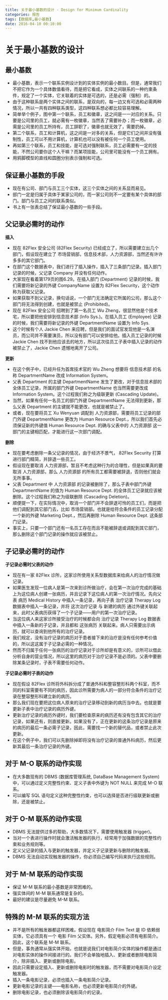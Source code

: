 ```yaml
---
title: 关于最小基数的设计 - Design for Minimum Cardinality
categories: 报告
tags: [数据库,最小基数]
date: 2016-04-10 00:10:00
---
```


# 关于最小基数的设计

## 最小基数

 - 最小基数，表示一个联系实例设计到的实体实例的最小数目。但是，通常我们不把它作为一个具体数值看待，而是把它看成，实体之间联系的一种约束条件，规定了一个实体，它关联着的实体是可选的，还是必需（强制）的。
 - 由于这种联系是两个实体之间的联系，是双向的，每一边又有可选和必需两种情况，所以一共有四种联系类型，这四种联系想必都比较容易理解。
 - 简单举个例子，图中第一个联系，员工和徽章，这之间是一一对应的关系。只要是公司里的员工，就必需有一枚徽章，当然丢了需要补办；而一枚徽章，必需是公司里的员工所持有，员工辞职了，徽章也就无效了，需要扔掉。
 - 第二个联系，员工和计算机，这之间是一对多的关系，但是它们之间并没有强制性，员工可以不用计算机，计算机也可以没有被任何一个员工使用。
 - 再如第三个联系，员工和技能，是可选对强制联系，员工必需要有一定的技能，不然公司要你这个人干嘛？而某项技能，公司里可能没有一个员工拥有。
 - 用鸦脚模型的直线和圆圈分别表示强制和可选。

## 保证最小基数的手段
 - 现在有公司、部门与员工三个实体，这三个实体之间的关系显而易见。
 - 部门一定是归属于具体于某家公司的，而一家公司则不一定要有某个具体的部门。部门与员工之间的联系类似。
 - 书上有一张表总结了保证最小基数的一些手段。

## 父记录必需时的动作
**插入**
 - 现在 82Flex 安全公司 (82Flex Security) 已经成立了，所以需要建立出几个部门，假设现在建立了 市场营销部，信息技术部，人力资源部，当然还有许许多多的其它部门。
 - 在部门这个数据表中，我们进行了插入操作，插入了三条部门记录。插入部门记录的时候，父记录 Company 并没有任何动作。
 - 大家现在看着第179页的图6.29。在插入部门 (Department) 记录的时候，我们需要将新记录的外键 CompanyName 设置为 82Flex Security，这个动作称为获取父记录。
 - 如果获取不到父记录，换句话说，一个部门无法确定它所属的公司，那么这个部门将无法得到创建，也就是被禁止 (Prohibited)。
 - 现在 82Flex 安全公司 招聘到了第一名员工 Wu Zheng，很显然他是个技术宅，所以要把他安排到信息技术部 (Info Sys.)。在插入员工 (Employee) 记录的时候，我们需要将新记录的外键 DepartmentName 设置为 Info Sys.
 - 这个时候有个人 Jackie Chen 来应聘，但是我们的面试官发现他是一名演员，而公司并不需要演员，所以没有部门可以安排给他。插入员工记录的时候 Jackie Chen 找不到他应该去的地方，所以这次往员工子表中插入记录的动作被禁止了，Jackie Chen 遗憾地离开了公司。

**更新**
 - 在这个例子中，已经升任为首席技术官的 Wu Zheng 想要将 信息技术部 的名称 DepartmentName 改成 Information System。
 - 父表 Department 的主键 DepartmentName 发生了更改，对于信息技术部的全体员工记录，所属的部门外键 DepartmentName 也当然需要更改成 Information System。这个过程我们称之为级联更新 (Cascading Update)。
 - 当然，如果有任何一名员工的部门外键 DepartmentName 无法得到更新，那么父表 Department 的主键就不能更改，也就是被禁止了。
 - 或者，现在要将员工 Xu Wenyuan 调配到 人力资源部，需要将员工记录的部门外键 DepartmentName 更改为 Human Resource Dept.，所以我们首先必须保证新的外键值 Human Resource Dept. 的确与父表中的 人力资源部 这一部门的主键相匹配，才能进行这一次部门调配。

**删除**
 - 现在要考虑删除一条父记录的情况，由于经济不景气， 82Flex Security 打算进行部门精简，并辞退一些员工。
 - 假设现在要取消 人力资源部，暂且不考虑这种行为的合理性，但是如果真的要取消 人力资源部，那么 人力资源部 的所有员工都需要被辞退，否则他们就会无所事事。
 - 父表 Department 中 人力资源部 的记录被删除了，那么子表中部门外键 DepartmentName 的值为 Human Resource Dept. 的全体员工记录就应该被删除。这个过程我们称之为级联删除 (Cascading Deletion)。
 - 顺便提一下，在实际情况中，取消一个部门并不会辞退可怜的员工们，而是把他们调配到其它部门去，比如 市场营销部。也就是给符合条件的员工记录分配一个新的外键 Marketing Dept.，然后再删除 Human Resource Dept. 这条部门记录。
 - 事实上，只要一个部门还有一名员工存在而且不能被辞退或调配到其它部门，那么删除这个部门记录的操作就应该被禁止。

## 子记录必需时的动作
**子记录必需时父表的动作**
 - 现在有一家 82Flex 诊所，这家诊所使用关系型数据库来给病人的治疗情况做记录。
 - 如果医生发现一位病人是第一次来到诊所做治疗，会在第一次治疗完成的基础上为这位病人创建一张病历，并且记录下这位病人的第一次治疗情况。先向父表 病历 Medical History 中插入一条记录，再向子表 治疗记录 Therapy Log 数据表中插入一条记录，并将 这次治疗记录 与 新建的病历 通过外键关联起来，此时父表病历获得了一个子记录——用户的第一次治疗记录。
 - 当这位病人来这家诊所接受治疗的时候都会向 治疗记录 Therapy Log 数据表中插入一条新的子记录，并且都和 这张病历 关联起来。病人只需要出示病历，就可以查询到他所有的治疗记录。
 - 我们规定，没有治疗记录的病历对于患者接下来的治疗是没有任何参考价值的，所以这这属于子记录必需的一种情况。
 - 然而不归属于任何一张病历的治疗记录对于诊所却是有意义的，诊所可以借此分析自身的营业情况，所以这里的病历对于治疗记录不是必须的。父表中要删除某条记录时，子表不需要任何动作。

**子记录必需时子表的动作**
 - 现在假设 82Flex 诊所将外科拆分成了普通外科和整容整形科两个科室，而不同的科室需要有不同的病历，因此诊所需要为病人的一部分符合条件的治疗记录在整容整形科建立新的病历。
 - 那么我们现在要把这位病人原来的治疗记录移动到新的病历当中去。也就是要更新子表中治疗记录的病历外键。
 - 更新治疗记录的病历外键时，我们要检查原来的病历还有没有包含其它的治疗记录，如果还有，则直接更新。如果没有了，正在更新的这条治疗记录是原来的病历的最后一条必需子记录，因此，需要找一个新的替代品，或者禁止此次更新。
 - 在这个例子中，我们可以先删除掉即将没有治疗记录的普通外科病历，然后更新其最后一条治疗记录的外键。

## 对于 M-O 联系的动作实现
 - 在大多数现有的 DBMS (数据库管理系统, DataBase Management System) 中，可以通过定义完整性约束、定义子表中外键为 NOT NULL 来完成 M-O 联系。
 - 可以编写 SQL 语句定义这种完整性约束，也可以选择是否进行级联更新或删除，还是被禁止。

## 对于 O-M 联系的动作实现
 - DBMS 无法提供过多的帮助，大多数情况下，需要使用触发器 (trigger)。
 - 当对一个表进行操作时就会激活触发器的执行，经常用于加强数据的完整性约束和业务规则等。
 - 定义父记录的插入与更新的触发器，并定义子记录更新与删除的触发器。
 - DBMS 无法自动实现触发器的操作，你必须自己编写代码来执行这些规则。

## 对于 M-M 联系的动作实现
 - 保证 M-M 联系的最小基数是非常困难的。
 - 强实体间的 M-M 联系通常是复杂的。
 - 最好的建议是尽量避免 M-M 联系。

## 特殊的 M-M 联系的实现方法
 - 并不是所有的触发器都这样困难。假设现在 电影简介 Film Text 是 ID 依赖弱实体，它必须具有一个 电影 Film 父实体。另外，假定电影必须有电影简介。因此，这个联系是 M-M 联系。
 - 但是，事务通常从强实体开始，也就是说我们对电影简介实体的操作都是通过对电影实体的操作间接进行的。我们不会单独地插入、更新或者删除电影简介，除非插入、更新或删除电影。
 - 因此只需要设定插入、更新或删除电影时的触发器，而不需要对电影简介设定触发器。
 - 插入一条电影记录，必须也插入一条电影简介记录。
 - 更新电影记录的主键——电影名称，也必须更新电影简介的外键。
 - 删除电影记录，也必须删除该电影简介的记录。
